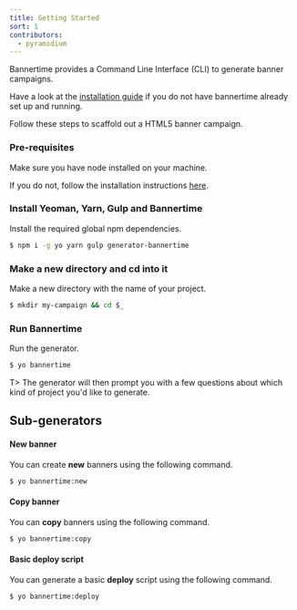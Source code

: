 ```yaml
---
title: Getting Started
sort: 1
contributors:
  - pyramidium
---
```


Bannertime provides a Command Line Interface (CLI) to generate banner campaigns.

Have a look at the [installation guide](/guides/installation) if you do not have bannertime already set up and running.

Follow these steps to scaffold out a HTML5 banner campaign.

### Pre-requisites

Make sure you have node installed on your machine.

If you do not, follow the installation instructions [here](/guides/installation).

### Install Yeoman, Yarn, Gulp and Bannertime

Install the required global npm dependencies.

```bash
$ npm i -g yo yarn gulp generator-bannertime
```

### Make a new directory and cd into it

Make a new directory with the name of your project.

```bash
$ mkdir my-campaign && cd $_
```

### Run Bannertime

Run the generator.

```bash
$ yo bannertime
```

T> The generator will then prompt you with a few questions about which kind of project you'd like to generate.

## Sub-generators

#### New banner

You can create **new** banners using the following command.

```bash
$ yo bannertime:new
```

#### Copy banner

You can **copy** banners using the following command.

```bash
$ yo bannertime:copy
```

#### Basic deploy script

You can generate a basic **deploy** script using the following command.

```bash
$ yo bannertime:deploy
```